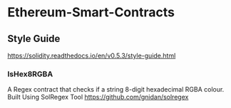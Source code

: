 # Ethereum-Smart-Contracts

## Style Guide

https://solidity.readthedocs.io/en/v0.5.3/style-guide.html

### IsHex8RGBA

A Regex contract that checks if a string 8-digit hexadecimal RGBA colour. Built Using SolRegex Tool https://github.com/gnidan/solregex
